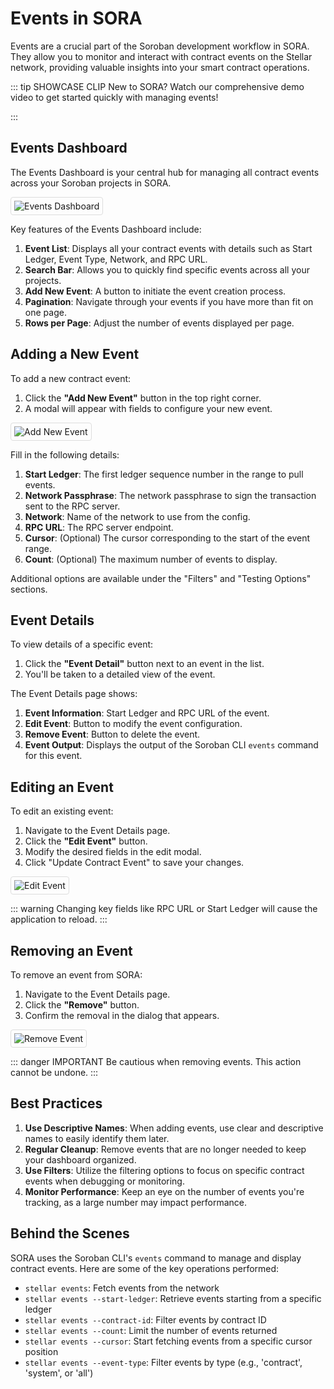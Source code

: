 # Events in SORA

Events are a crucial part of the Soroban development workflow in SORA. They allow you to monitor and interact with contract events on the Stellar network, providing valuable insights into your smart contract operations.

::: tip SHOWCASE CLIP
New to SORA? Watch our comprehensive demo video to get started quickly with managing events!

<!-- <iframe width="560" height="315" src="https://www.youtube.com/embed/YOUR_VIDEO_ID" frameborder="0" allow="accelerometer; autoplay; clipboard-write; encrypted-media; gyroscope; picture-in-picture" allowfullscreen></iframe> -->
:::

## Events Dashboard

The Events Dashboard is your central hub for managing all contract events across your Soroban projects in SORA.

<div class="image-border">

![Events Dashboard](/public/features/events/dashboard.png)

</div>

Key features of the Events Dashboard include:

1. **Event List**: Displays all your contract events with details such as Start Ledger, Event Type, Network, and RPC URL.
2. **Search Bar**: Allows you to quickly find specific events across all your projects.
3. **Add New Event**: A button to initiate the event creation process.
4. **Pagination**: Navigate through your events if you have more than fit on one page.
5. **Rows per Page**: Adjust the number of events displayed per page.

## Adding a New Event

To add a new contract event:

1. Click the **"Add New Event"** button in the top right corner.
2. A modal will appear with fields to configure your new event.

<div class="image-border">

![Add New Event](/public/features/events/add.png)

</div>

Fill in the following details:

1. **Start Ledger**: The first ledger sequence number in the range to pull events.
2. **Network Passphrase**: The network passphrase to sign the transaction sent to the RPC server.
3. **Network**: Name of the network to use from the config.
4. **RPC URL**: The RPC server endpoint.
5. **Cursor**: (Optional) The cursor corresponding to the start of the event range.
6. **Count**: (Optional) The maximum number of events to display.

Additional options are available under the "Filters" and "Testing Options" sections.

## Event Details

To view details of a specific event:

1. Click the **"Event Detail"** button next to an event in the list.
2. You'll be taken to a detailed view of the event.

<!-- ![Event Details](/public/features/events/event-details.png) -->

The Event Details page shows:

1. **Event Information**: Start Ledger and RPC URL of the event.
2. **Edit Event**: Button to modify the event configuration.
3. **Remove Event**: Button to delete the event.
4. **Event Output**: Displays the output of the Soroban CLI `events` command for this event.

## Editing an Event

To edit an existing event:

1. Navigate to the Event Details page.
2. Click the **"Edit Event"** button.
3. Modify the desired fields in the edit modal.
4. Click "Update Contract Event" to save your changes.

<div class="image-border">

![Edit Event](/public/features/events/edit.png)

</div>

::: warning
Changing key fields like RPC URL or Start Ledger will cause the application to reload.
:::

## Removing an Event

To remove an event from SORA:

1. Navigate to the Event Details page.
2. Click the **"Remove"** button.
3. Confirm the removal in the dialog that appears.

<div class="image-border">

![Remove Event](/public/features/events/remove.png)

</div>

::: danger IMPORTANT
Be cautious when removing events. This action cannot be undone.
:::

## Best Practices

1. **Use Descriptive Names**: When adding events, use clear and descriptive names to easily identify them later.
2. **Regular Cleanup**: Remove events that are no longer needed to keep your dashboard organized.
3. **Use Filters**: Utilize the filtering options to focus on specific contract events when debugging or monitoring.
4. **Monitor Performance**: Keep an eye on the number of events you're tracking, as a large number may impact performance.

## Behind the Scenes

SORA uses the Soroban CLI's `events` command to manage and display contract events. Here are some of the key operations performed:

- `stellar events`: Fetch events from the network
- `stellar events --start-ledger`: Retrieve events starting from a specific ledger
- `stellar events --contract-id`: Filter events by contract ID
- `stellar events --count`: Limit the number of events returned
- `stellar events --cursor`: Start fetching events from a specific cursor position
- `stellar events --event-type`: Filter events by type (e.g., 'contract', 'system', or 'all')

<style>
.image-border img {
    border: 1px solid #ddd;
    border-radius: 4px;
    padding: 5px;
}
</style>
